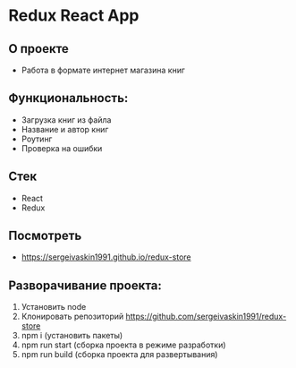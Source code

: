 # Redux React App

## О проекте 
- Работа в формате интернет магазина книг 


## Функциональность:
 - Загрузка книг из файла
 - Название и автор книг
 - Роутинг
 - Проверка на ошибки


 ## Стек
- React
- Redux

## Посмотреть
 - https://sergeivaskin1991.github.io/redux-store
 
 ## Разворачивание проекта:  

  1. Установить node
  2. Клонировать репозиторий https://github.com/sergeivaskin1991/redux-store
  3. npm i (установить пакеты)
  4. npm run start (сборка проекта в режиме разработки)
  5. npm run build (сборка проекта для развертывания)
